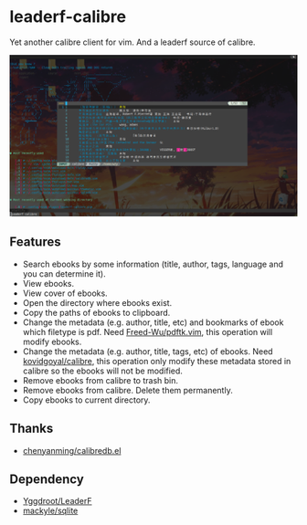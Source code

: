 leaderf-calibre
===============

Yet another calibre client for vim. And a leaderf source of calibre.

![screenshot](images/screenshot.png "screenshot")

Features
--------

- Search ebooks by some information (title, author, tags, language and you
can determine it).
- View ebooks.
- View cover of ebooks.
- Open the directory where ebooks exist.
- Copy the paths of ebooks to clipboard.
- Change the metadata (e.g. author, title, etc) and bookmarks of ebook
which filetype is pdf. Need
[Freed-Wu/pdftk.vim](https://github.com/Freed-Wu/pdftk.vim), this
operation will modify ebooks.
- Change the metadata (e.g. author, title, tags, etc) of ebooks. Need 
[kovidgoyal/calibre](https://github.com/kovidgoyal/calibre), this operation
only modify these metadata stored in calibre so the ebooks will not be
modified.
- Remove ebooks from calibre to trash bin.
- Remove ebooks from calibre. Delete them permanently.
- Copy ebooks to current directory.

Thanks
------

- [chenyanming/calibredb.el](https://github.com/chenyanming/calibredb.el)

Dependency
----------

- [Yggdroot/LeaderF](https://github.com/Yggdroot/LeaderF)
- [mackyle/sqlite](https://github.com/mackyle/sqlite)
